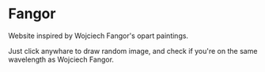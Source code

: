 # Fangor

Website inspired by Wojciech Fangor's opart paintings.

Just click anywhare to draw random image, and check if you're on the same wavelength as Wojciech Fangor.
